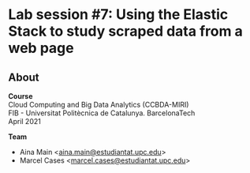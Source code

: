 # Lab session #7: Using the Elastic Stack to study scraped data from a web page

## About

**Course**  
Cloud Computing and Big Data Analytics  (CCBDA-MIRI)  
FIB - Universitat Politècnica de Catalunya. BarcelonaTech  
April 2021

**Team**  
* Aina Main
&lt;aina.main@estudiantat.upc.edu&gt;
* Marcel Cases
&lt;marcel.cases@estudiantat.upc.edu&gt;
